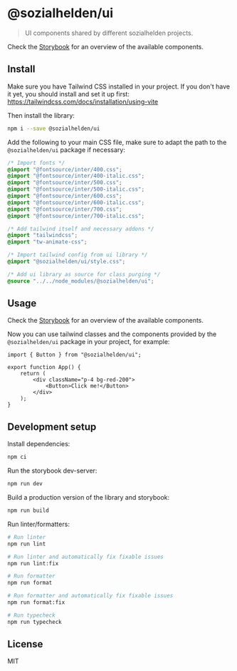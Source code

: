 # @sozialhelden/ui

> UI components shared by different sozialhelden projects.  

Check the [Storybook](https://sozialhelden.github.io/ui/) for an overview of the available components.

## Install

Make sure you have Tailwind CSS installed in your project. If you don't have it yet, you should install and set it up first: https://tailwindcss.com/docs/installation/using-vite

Then install the library:

```bash
npm i --save @sozialhelden/ui
```

Add the following to your main CSS file, make sure to adapt the path to the `@sozialhelden/ui` package if necessary:

```css
/* Import fonts */
@import "@fontsource/inter/400.css";
@import "@fontsource/inter/400-italic.css";
@import "@fontsource/inter/500.css";
@import "@fontsource/inter/500-italic.css";
@import "@fontsource/inter/600.css";
@import "@fontsource/inter/600-italic.css";
@import "@fontsource/inter/700.css";
@import "@fontsource/inter/700-italic.css";

/* Add tailwind itself and necessary addons */
@import "tailwindcss";
@import "tw-animate-css";

/* Import tailwind config from ui library */
@import "@sozialhelden/ui/style.css";

/* Add ui library as source for class purging */
@source "../../node_modules/@sozialhelden/ui";
```
## Usage

Check the [Storybook](https://sozialhelden.github.io/ui/) for an overview of the available components.

Now you can use tailwind classes and the components provided by the `@sozialhelden/ui` package in your project, for example:

```tsx
import { Button } from "@sozialhelden/ui";

export function App() {
    return (
        <div className="p-4 bg-red-200">
            <Button>Click me!</Button>
        </div>
    );
}
```

## Development setup

Install dependencies:

```bash
npm ci
```

Run the storybook dev-server:

```bash
npm run dev
```

Build a production version of the library and storybook:

```bash
npm run build
```

Run linter/formatters:

```bash
# Run linter
npm run lint

# Run linter and automatically fix fixable issues
npm run lint:fix

# Run formatter
npm run format

# Run formatter and automatically fix fixable issues
npm run format:fix

# Run typecheck
npm run typecheck
```

## License

MIT
